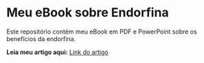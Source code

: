 # Meu eBook sobre Endorfina

Este repositório contém meu eBook em PDF e PowerPoint sobre os benefícios da endorfina.

**Leia meu artigo aqui:** [Link do artigo](https://github.com/arthurguilhermebjj/Ebook---Endorfina-Corpo-em-A-o-Mente-em-Paz)
